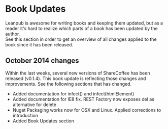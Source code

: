 # Book Updates

Leanpub is awesome for writing books and keeping them updated, but as a reader it's hard to realize which parts of a book has been updated by the author.  
See this section in order to get an overview of all changes applied to the book since it has been released.

## October 2014 changes

Within the last weeks, several new versions of ShareCoffee has been released (v0.1.4). This book update is reflecting those changes and improvements.
See the following sections that has changed.

  * Added documentation for infect() and infect(htmlElement)
  * Added documentation for IE8 fix. REST Factory now exposes del as alternative for delete
  * Nuget Packaging works now for OSX and Linux. Applied corrections to introduction
  * Added Book Updates section
